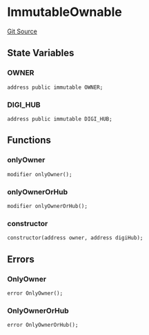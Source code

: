 # ImmutableOwnable
[Git Source](https://github.com/digiv3rse/protocol-contracts/blob/0d518167a484d4368bad0990424be098fe779fa4/contracts/misc/PermissionlessCreator.sol)


## State Variables
### OWNER

```solidity
address public immutable OWNER;
```


### DIGI_HUB

```solidity
address public immutable DIGI_HUB;
```


## Functions
### onlyOwner


```solidity
modifier onlyOwner();
```

### onlyOwnerOrHub


```solidity
modifier onlyOwnerOrHub();
```

### constructor


```solidity
constructor(address owner, address digiHub);
```

## Errors
### OnlyOwner

```solidity
error OnlyOwner();
```

### OnlyOwnerOrHub

```solidity
error OnlyOwnerOrHub();
```

